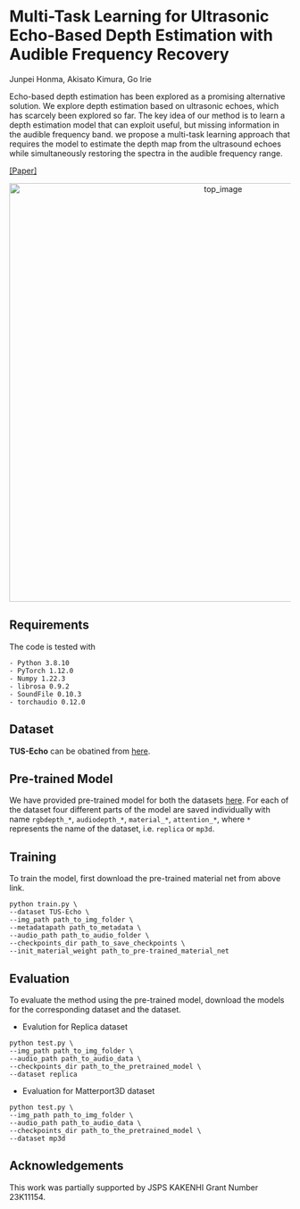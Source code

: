 # Multi-Task Learning for Ultrasonic Echo-Based Depth Estimation with Audible Frequency Recovery

Junpei Honma, Akisato Kimura, Go Irie

Echo-based depth estimation has been explored as a promising alternative solution.
We explore depth estimation based on ultrasonic echoes, which has scarcely been explored so far. 
The key idea of our method is to learn a depth estimation model that can exploit useful, but missing information in the audible frequency band.
we propose a multi-task learning approach that requires the model to estimate the depth map from the ultrasound echoes while simultaneously restoring the spectra in the audible frequency range.

[[Paper]](https://arxiv.org/pdf/2409.03336)

<p align="center"><img width="750" alt="top_image" src="https://github.com/user-attachments/assets/555baa15-8845-4f37-a0ca-c78b9c324f94"></p>

## Requirements
The code is tested with
``` 
- Python 3.8.10
- PyTorch 1.12.0
- Numpy 1.22.3
- librosa 0.9.2
- SoundFile 0.10.3
- torchaudio 0.12.0
```

## Dataset

**TUS-Echo** can be obatined from [here](https://github.com/junpeihonma/TUS-Echo). 


## Pre-trained Model
We have provided pre-trained model for both the datasets [here](https://drive.google.com/drive/folders/1k26oP5D1YTrWIBFblySIIqZzTT6kF4yd?usp=sharing). For each of the dataset four different parts of the model are saved individually with name `rgbdepth_*`, `audiodepth_*`, `material_*`, `attention_*`, where `*` represents the name of the dataset, i.e. `replica` or `mp3d`.


## Training

To train the model, first download the pre-trained material net from above link. 
```
python train.py \
--dataset TUS-Echo \
--img_path path_to_img_folder \
--metadatapath path_to_metadata \
--audio_path path_to_audio_folder \
--checkpoints_dir path_to_save_checkpoints \
--init_material_weight path_to_pre-trained_material_net
```
## Evaluation 

To evaluate the method using the pre-trained model, download the models for the corresponding dataset and the dataset.
- Evalution for Replica dataset
```
python test.py \
--img_path path_to_img_folder \
--audio_path path_to_audio_data \
--checkpoints_dir path_to_the_pretrained_model \
--dataset replica
```
- Evaluation for Matterport3D dataset
```
python test.py \
--img_path path_to_img_folder \
--audio_path path_to_audio_data \
--checkpoints_dir path_to_the_pretrained_model \
--dataset mp3d
```

## Acknowledgements
This work was partially supported by JSPS KAKENHI Grant Number 23K11154.

